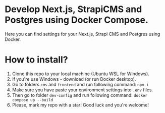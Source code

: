 # Develop Next.js, StrapiCMS and Postgres using Docker Compose.

Here you can find settings for your Next.js, Strapi CMS and Postgres using Docker.

# How to install?

1. Clone this repo to your local machine (Ubuntu WSL for Windows).
2. If you're use Windows - download (or run Docker desktop).
3. Go to folders <code>cms</code> and <code>frontend</code> and run following command: <code>npm i</code>
4. Make sure you have paste your environment settings into <code>.env</code> files.
5. Then go to folder <code>dev-config</code> and run following command: <code>docker compose up --build</code>
6. Please, mark my repo with a star! Good luck and you're welcome!